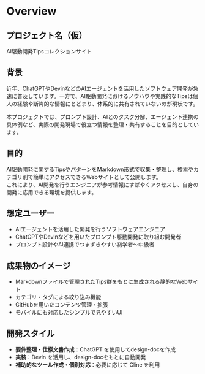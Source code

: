 # Overview

## プロジェクト名（仮）
AI駆動開発Tipsコレクションサイト

## 背景
近年、ChatGPTやDevinなどのAIエージェントを活用したソフトウェア開発が急速に普及しています。一方で、AI駆動開発におけるノウハウや実践的なTipsは個人の経験や断片的な情報にとどまり、体系的に共有されていないのが現状です。

本プロジェクトでは、プロンプト設計、AIとのタスク分解、エージェント連携の具体例など、実際の開発現場で役立つ情報を整理・共有することを目的としています。

## 目的
AI駆動開発に関するTipsやパターンをMarkdown形式で収集・整理し、検索やカテゴリ別で簡単にアクセスできるWebサイトとして公開します。  
これにより、AI開発を行うエンジニアが参考情報にすばやくアクセスし、自身の開発に応用できる環境を提供します。

## 想定ユーザー
- AIエージェントを活用した開発を行うソフトウェアエンジニア
- ChatGPTやDevinなどを用いたプロンプト駆動開発に取り組む開発者
- プロンプト設計やAI連携でつまずきやすい初学者～中級者

## 成果物のイメージ
- Markdownファイルで管理されたTips群をもとに生成される静的なWebサイト
- カテゴリ・タグによる絞り込み機能
- GitHubを用いたコンテンツ管理・拡張
- モバイルにも対応したシンプルで見やすいUI

## 開発スタイル
- **要件整理・仕様文書作成**：ChatGPT を使用してdesign-docを作成
- **実装**：Devin を活用し、design-docをもとに自動開発
- **補助的なツール作成・個別対応**：必要に応じて Cline を利用
